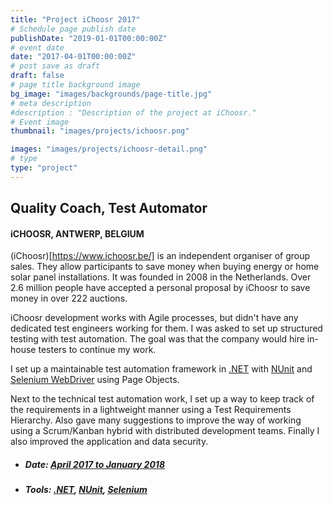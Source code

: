 ```yaml
---
title: "Project iChoosr 2017"
# Schedule page publish date
publishDate: "2019-01-01T00:00:00Z"
# event date
date: "2017-04-01T00:00:00Z"
# post save as draft
draft: false
# page title background image
bg_image: "images/backgrounds/page-title.jpg"
# meta description
#description : "Description of the project at iChoosr."
# Event image
thumbnail: "images/projects/ichoosr.png"

images: "images/projects/ichoosr-detail.png"
# type
type: "project"
---
```


## Quality Coach, Test Automator

#### iCHOOSR, ANTWERP, BELGIUM

(iChoosr)[https://www.ichoosr.be/] is an independent organiser of group sales.  They allow participants to save money when buying energy or home solar panel installations.  It was founded in 2008 in the Netherlands. Over 2.6 million people have accepted a personal proposal by iChoosr to save money in over 222 auctions.

iChoosr development works with Agile processes, but didn't have any dedicated test engineers working for them. I was asked to set up structured testing with test automation. The goal was that the company would hire in-house testers to continue my work.

I set up a maintainable test automation framework in [.NET](https://msdn.microsoft.com/en-us/library/kx37x362.aspx) with [NUnit](https://www.nunit.org/) and [Selenium WebDriver](https://www.selenium.dev/) using Page Objects.

Next to the technical test automation work, I set up a way to keep track of the requirements in a lightweight manner using a Test Requirements Hierarchy. Also gave many suggestions to improve the way of working using a Scrum/Kanban hybrid with distributed development teams.  Finally I also improved the application and data security.


*   ##### Date: [April 2017 to January 2018](https://www.ichoosr.be/)

*   ##### Tools: [.NET](https://msdn.microsoft.com/en-us/library/kx37x362.aspx), [NUnit](https://www.nunit.org/), [Selenium](https://www.selenium.dev/)
